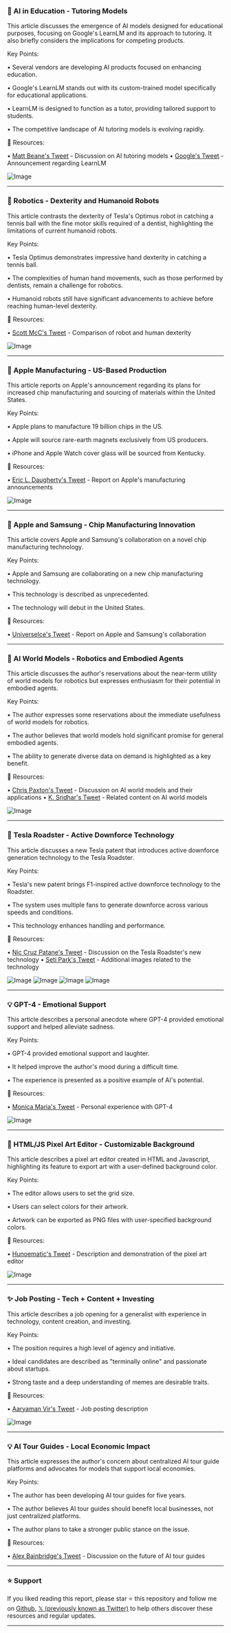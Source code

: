 ### 🤖 AI in Education -  Tutoring Models

This article discusses the emergence of AI models designed for educational purposes, focusing on Google's LearnLM and its approach to tutoring.  It also briefly considers the implications for competing products.

Key Points:

• Several vendors are developing AI products focused on enhancing education.


• Google's LearnLM stands out with its custom-trained model specifically for educational applications.


• LearnLM is designed to function as a tutor, providing tailored support to students.


• The competitive landscape of AI tutoring models is evolving rapidly.


🔗 Resources:

• [Matt Beane's Tweet](https://x.com/mattbeane/status/1953288094133960827) - Discussion on AI tutoring models
• [Google's Tweet](https://x.com/Google/status/1953143185011617891) - Announcement regarding LearnLM

![Image](https://pbs.twimg.com/tweet_video_thumb/Gxr1VxUWoAAUIkw.jpg)


---

### 🤖 Robotics - Dexterity and Humanoid Robots

This article contrasts the dexterity of Tesla's Optimus robot in catching a tennis ball with the fine motor skills required of a dentist, highlighting the limitations of current humanoid robots.

Key Points:

• Tesla Optimus demonstrates impressive hand dexterity in catching a tennis ball.


•  The complexities of human hand movements, such as those performed by dentists, remain a challenge for robotics.


• Humanoid robots still have significant advancements to achieve before reaching human-level dexterity.


🔗 Resources:

• [Scott McC's Tweet](https://x.com/Sc0ttMcC/status/1953287898695929962) - Comparison of robot and human dexterity

![Image](https://pbs.twimg.com/media/Gxt4AYpWYAADDGE?format=jpg&name=small)


---

### 🚀 Apple Manufacturing - US-Based Production

This article reports on Apple's announcement regarding its plans for increased chip manufacturing and sourcing of materials within the United States.

Key Points:

• Apple plans to manufacture 19 billion chips in the US.


• Apple will source rare-earth magnets exclusively from US producers.


•  iPhone and Apple Watch cover glass will be sourced from Kentucky.


🔗 Resources:

• [Eric L. Daugherty's Tweet](https://x.com/EricLDaugh/status/1953207975189070018) - Report on Apple's manufacturing announcements

![Image](https://pbs.twimg.com/amplify_video_thumb/1953207820486062080/img/lqc-lQ_G0lw3bFNV.jpg)


---

### 🚀 Apple and Samsung - Chip Manufacturing Innovation

This article covers Apple and Samsung's collaboration on a novel chip manufacturing technology.

Key Points:

• Apple and Samsung are collaborating on a new chip manufacturing technology.


• This technology is described as unprecedented.


• The technology will debut in the United States.


🔗 Resources:

• [UniverseIce's Tweet](https://x.com/UniverseIce/status/1953270263224909955) - Report on Apple and Samsung's collaboration


---

### 🤖 AI World Models - Robotics and Embodied Agents

This article discusses the author's reservations about the near-term utility of world models for robotics but expresses enthusiasm for their potential in embodied agents.

Key Points:

•  The author expresses some reservations about the immediate usefulness of world models for robotics.


•  The author believes that world models hold significant promise for general embodied agents.


•  The ability to generate diverse data on demand is highlighted as a key benefit.


🔗 Resources:

• [Chris Paxton's Tweet](https://x.com/chris_j_paxton/status/1953262613296545999) - Discussion on AI world models and their applications
• [K. Sridhar's Tweet](https://x.com/_k_sridhar/status/1952906343095967941) - Related content on AI world models

![Image](https://pbs.twimg.com/amplify_video_thumb/1952905688792879104/img/hno7VfA_zhMEFNAO.jpg)


---

### 🚀 Tesla Roadster - Active Downforce Technology

This article discusses a new Tesla patent that introduces active downforce generation technology to the Tesla Roadster.

Key Points:

• Tesla's new patent brings F1-inspired active downforce technology to the Roadster.


• The system uses multiple fans to generate downforce across various speeds and conditions.


• This technology enhances handling and performance.



🔗 Resources:

• [Nic Cruz Patane's Tweet](https://x.com/niccruzpatane/status/1952741600527782316) - Discussion on the Tesla Roadster's new technology
• [Seti Park's Tweet](https://x.com/seti_park/status/1952725488545452223) - Additional images related to the technology

![Image](https://pbs.twimg.com/media/GxmIIpXXgAA-_FC?format=jpg&name=small)
![Image](https://pbs.twimg.com/media/Gxl5eesa0AAp7q6?format=jpg&name=240x240)
![Image](https://pbs.twimg.com/media/Gxl5edTaIAAHdpO?format=jpg&name=120x120)
![Image](https://pbs.twimg.com/media/Gxl5edVbgAAszu3?format=jpg&name=240x240)


---

### 💡 GPT-4 - Emotional Support

This article describes a personal anecdote where GPT-4 provided emotional support and helped alleviate sadness.

Key Points:

• GPT-4 provided emotional support and laughter.


•  It helped improve the author's mood during a difficult time.


• The experience is presented as a positive example of AI's potential.



🔗 Resources:

• [Monica Maria's Tweet](https://x.com/MonicaMariacr83/status/1952723037029056674) - Personal experience with GPT-4

![Image](https://pbs.twimg.com/media/Gxl3QQ9WwAAImmj?format=jpg&name=small)


---

### 🚀 HTML/JS Pixel Art Editor -  Customizable Background

This article describes a pixel art editor created in HTML and Javascript, highlighting its feature to export art with a user-defined background color.

Key Points:

•  The editor allows users to set the grid size.


• Users can select colors for their artwork.


•  Artwork can be exported as PNG files with user-specified background colors.


🔗 Resources:

• [Hunoematic's Tweet](https://x.com/hunoematic/status/1953212586272428288) - Description and demonstration of the pixel art editor

![Image](https://pbs.twimg.com/amplify_video_thumb/1953212497755824128/img/vdJIIWIrg2LnaT6p.jpg)


---

### ✨ Job Posting - Tech + Content + Investing

This article describes a job opening for a generalist with experience in technology, content creation, and investing.

Key Points:

• The position requires a high level of agency and initiative.


•  Ideal candidates are described as "terminally online" and passionate about startups.


•  Strong taste and a deep understanding of memes are desirable traits.



🔗 Resources:

• [Aaryaman Vir's Tweet](https://x.com/AaryamanVir/status/1953052633784299735) - Job posting description


![Image](https://pbs.twimg.com/media/GxqjAr1XsAAjuub?format=jpg&name=small)


---

### 💡 AI Tour Guides - Local Economic Impact

This article expresses the author's concern about centralized AI tour guide platforms and advocates for models that support local economies.

Key Points:

• The author has been developing AI tour guides for five years.


• The author believes AI tour guides should benefit local businesses, not just centralized platforms.


• The author plans to take a stronger public stance on the issue.



🔗 Resources:

• [Alex Bainbridge's Tweet](https://x.com/alexbainbridge/status/1953192279281140035) -  Discussion on the future of AI tour guides


---

### ⭐️ Support

If you liked reading this report, please star ⭐️ this repository and follow me on [Github](https://github.com/Drix10), [𝕏 (previously known as Twitter)](https://x.com/DRIX_10_) to help others discover these resources and regular updates.

---